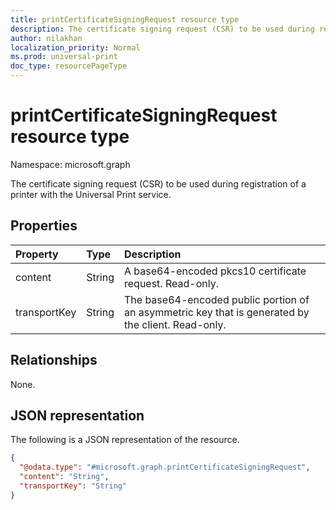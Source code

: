 ```yaml
---
title: printCertificateSigningRequest resource type
description: The certificate signing request (CSR) to be used during registration of a printer with the Universal Print service.
author: nilakhan
localization_priority: Normal
ms.prod: universal-print
doc_type: resourcePageType
---
```

# printCertificateSigningRequest resource type

Namespace: microsoft.graph

The certificate signing request (CSR) to be used during registration of a printer with the Universal Print service.

## Properties
|Property|Type|Description|
|:---|:---|:---|
|content|String|A base64-encoded pkcs10 certificate request. Read-only.|
|transportKey|String|The base64-encoded public portion of an asymmetric key that is generated by the client. Read-only.|

## Relationships
None.

## JSON representation
The following is a JSON representation of the resource.
<!-- {
  "blockType": "resource",
  "@odata.type": "microsoft.graph.printCertificateSigningRequest"
}
-->
``` json
{
  "@odata.type": "#microsoft.graph.printCertificateSigningRequest",
  "content": "String",
  "transportKey": "String"
}
```

